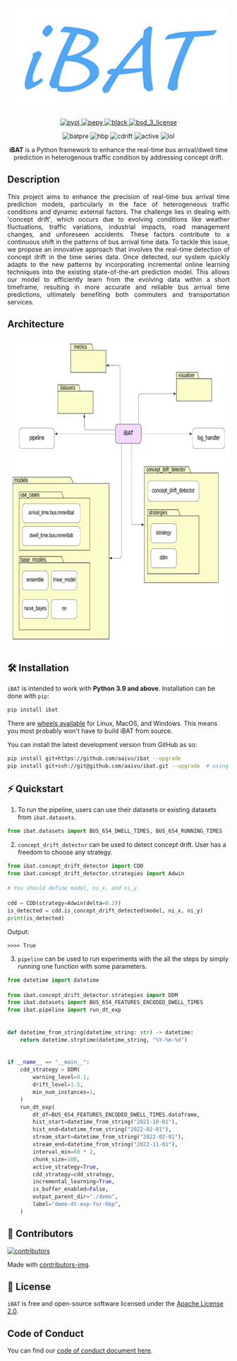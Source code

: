 <p align="center">
    <img height="238" src="./asserts/images/logo-1.png" alt="ibat_logo">
</p>

[//]: # (<p align="center">)

[//]: # (    <img src="https://img.shields.io/badge/-Project-blue" alt="project">)

[//]: # (    <img src="https://img.shields.io/badge/-Research-yellowgreen" alt="research">)

[//]: # (</p>)

<p align="center">
    <!-- PyPI -->
    <a href="https://pypi.org/project/gps2gtfs">
        <img src="https://img.shields.io/pypi/v/gps2gtfs.svg?label=PyPI%20release&color=blue&style=flat-square" alt="pypi">
    </a>
    <!-- PePy -->
    <a href="https://pepy.tech/project/gps2gtfs">
        <img src="https://static.pepy.tech/badge/gps2gtfs?label=PyPI%20downloads&color=blue&style=flat-square" alt="pepy">
    </a>
    <!-- Black -->
    <a href="https://github.com/psf/black">
        <img src="https://img.shields.io/badge/code%20style-black-000000.svg?color=blue" alt="black">
    </a>
    <!-- License -->
    <a href="https://opensource.org/licenses/BSD-3-Clause">
        <img src="https://img.shields.io/badge/License-BSD%203--Clause-blue.svg?style=flat-square" alt="bsd_3_license">
    </a>
</p>

<p align="center">
    <img src="https://img.shields.io/badge/Bus%20arrival/dwell%20time%20prediction-8A2BE2" alt="batpre">
    <img src="https://img.shields.io/badge/Hybrid%20batch%20processing-8A2BE2" alt="hbp">
    <img src="https://img.shields.io/badge/Concept%20drift%20handling-8A2BE2" alt="cdrift">
    <img src="https://img.shields.io/badge/Active%20strategy-8A2BE2" alt="active">
    <img src="https://img.shields.io/badge/Incremental%20learning-8A2BE2" alt="iol">
</p>

<p align="center">
    <b>iBAT</b> is a Python framework to enhance the real-time bus arrival/dwell time prediction in heterogenous traffic condition by addressing concept drift.
</p>

## Description

<p align="justify">
    This project aims to enhance the precision of real-time bus arrival time prediction models, particularly in the face of heterogeneous traffic conditions and dynamic external factors. The challenge lies in dealing with 'concept drift', which occurs due to evolving conditions like weather fluctuations, traffic variations, industrial impacts, road management changes, and unforeseen accidents. These factors contribute to a continuous shift in the patterns of bus arrival time data. To tackle this issue, we propose an innovative approach that involves the real-time detection of concept drift in the time series data. Once detected, our system quickly adapts to the new patterns by incorporating incremental online learning techniques into the existing state-of-the-art prediction model. This allows our model to efficiently learn from the evolving data within a short timeframe, resulting in more accurate and reliable bus arrival time predictions, ultimately benefiting both commuters and transportation services.
</p>

## Architecture

<p align="center">
    <img height="700" src="./asserts/images/archi-dig.png" alt="archi-dig">
</p>

## 🛠 Installation

`iBAT` is intended to work with **Python 3.9 and above**. Installation can be done with `pip`:

```sh
pip install ibat
```

There are [wheels available](https://pypi.org/project/ibat/#files) for Linux, MacOS, and Windows. This means you most probably won't have to build iBAT from source.

You can install the latest development version from GitHub as so:

```sh
pip install git+https://github.com/aaivu/ibat --upgrade
pip install git+ssh://git@github.com/aaivu/ibat.git --upgrade  # using SSH
```

[//]: # (This method requires having Cython and Rust installed on your machine.)

## ⚡️ Quickstart

1. To run the pipeline, users can use their datasets or existing datasets from `ibat.datasets`.
```py
from ibat.datasets import BUS_654_DWELL_TIMES, BUS_654_RUNNING_TIMES
```

2. `concept_drift_detector` can be used to detect concept drift. User has a freedom to choose any strategy.
```py
from ibat.concept_drift_detector import CDD
from ibat.concept_drift_detector.strategies import Adwin

# You should define model, ni_x, and ni_y.

cdd = CDD(strategy=Adwin(delta=0.2))
is_detected = cdd.is_concept_drift_detected(model, ni_x, ni_y)
print(is_detected)
```

Output:
```
>>>> True
```

3. `pipeline` can be used to run experiments with the all the steps by simply running one function with some parameters.
```py
from datetime import datetime

from ibat.concept_drift_detector.strategies import DDM
from ibat.datasets import BUS_654_FEATURES_ENCODED_DWELL_TIMES
from ibat.pipeline import run_dt_exp


def datetime_from_string(datetime_string: str) -> datetime:
    return datetime.strptime(datetime_string, "%Y-%m-%d")


if __name__ == "__main__":
    cdd_strategy = DDM(
        warning_level=0.1,
        drift_level=1.5,
        min_num_instances=1,
    )
    run_dt_exp(
        dt_df=BUS_654_FEATURES_ENCODED_DWELL_TIMES.dataframe,
        hist_start=datetime_from_string("2021-10-01"),
        hist_end=datetime_from_string("2022-02-01"),
        stream_start=datetime_from_string("2022-02-01"),
        stream_end=datetime_from_string("2022-11-01"),
        interval_min=60 * 2,
        chunk_size=100,
        active_strategy=True,
        cdd_strategy=cdd_strategy,
        incremental_learning=True,
        is_buffer_enabled=False,
        output_parent_dir="./demo",
        label="demo-dt-exp-for-hbp",
    )
```

## 🤝 Contributors

<a href = "https://github.com/aaivu/ibat/graphs/contributors">

  <img src = "https://contrib.rocks/image?repo=aaivu/ibat" alt="contributors"/>

</a>

Made with [contributors-img](https://contrib.rocks).

[//]: # (1. [Kajanan Selvanesan]&#40;https://github.com/kajanan1212&#41;)

[//]: # (2. [Kesavi Aravinthan]&#40;https://github.com/KesaviAravinthan&#41; )

[//]: # (3. @3)

[//]: # (## 💬 Citation)

## 📝 License

`iBAT` is free and open-source software licensed under the [Apache License 2.0](https://github.com/aaivu/aaivu-introduction/blob/master/LICENSE).

## Code of Conduct

You can find our [code of conduct document here](https://github.com/aaivu/aaivu-introduction/blob/master/docs/code_of_conduct.md).
